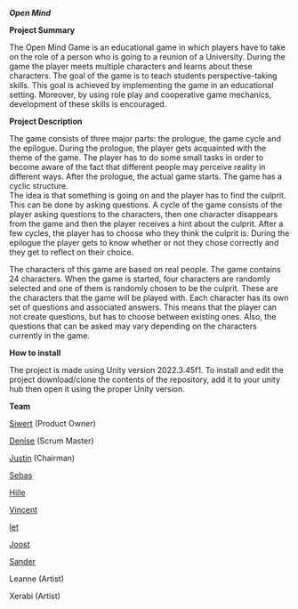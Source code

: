 ***Open Mind***

**Project Summary**

The Open Mind Game is an educational game in which players have to take on the role of a person who is going to a reunion of a University. 
During the game the player meets multiple characters and learns about these characters. 
The goal of the game is to teach students perspective-taking skills. This goal is achieved by implementing the game in an educational setting. 
Moreover, by using role play and cooperative game mechanics, development of these skills is encouraged. 


**Project Description**

The game consists of three major parts: the prologue, the game cycle and the epilogue. 
During the prologue, the player gets acquainted with the theme of the game. 
The player has to do some small tasks in order to become aware of the fact that different people may perceive reality in different ways. 
After the prologue, the actual game starts. The game has a cyclic structure.  
The idea is that something is going on and the player has to find the culprit. This can be done by asking questions. 
A cycle of the game consists of the player asking questions to the characters, then one character disappears from the game and then the player receives a hint about the culprit. 
After a few cycles, the player has to choose who they think the culprit is. 
During the epilogue the player gets to know whether or not they chose correctly and they get to reflect on their choice. 

The characters of this game are based on real people. The game contains 24 characters. 
When the game is started, four characters are randomly selected and one of them is randomly chosen to be the culprit. 
These are the characters that the game will be played with. Each character has its own set of questions and associated answers. 
This means that the player can not create questions, but has to choose between existing ones. 
Also, the questions that can be asked may vary depending on the characters currently in the game. 


**How to install**

The project is made using Unity version 2022.3.45f1. To install and edit the project download/clone the contents of the repository, add it to your unity hub then open it using the proper Unity version.


**Team**

[Siwert](https://github.com/Siwertdj) (Product Owner)

[Denise](https://github.com/deniseadrianapatricia) (Scrum Master)

[Justin](https://github.com/Funnyyjustin) (Chairman)

[Sebas](https://github.com/Seb115)

[Hille](https://github.com/Hilliekopter)

[Vincent](https://github.com/vinsko)

[Iet](https://github.com/Tiny-Dots)

[Joost](https://github.com/JoostKootstra)

[Sander](https://github.com/Aquatic-Trident)

Leanne (Artist)

Xerabi (Artist)


